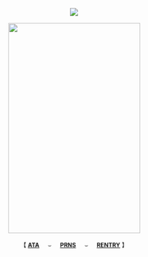 <div align="center">
 
![](https://komarev.com/ghpvc/?username=bordIands&color=blueviolet&label=.ᐟ.ᐟ)

<img align="center" width="265" height="420" src="https://files.catbox.moe/sy2zk7.png">

<div align="center"> 
 
<sub>【 [**ATA**](https://chishiya.atabook.org/)⠀⠀⌣⠀⠀[**PRNS**](https://pronouns.cc/@lovethreat)⠀⠀⌣⠀⠀[**RENTRY**](https://rentry.co/saatorus) 】</sub>
